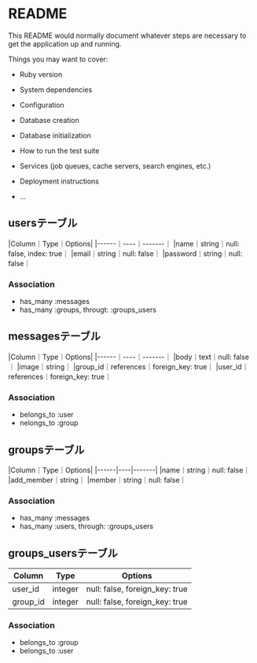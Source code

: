 # README

This README would normally document whatever steps are necessary to get the
application up and running.

Things you may want to cover:

* Ruby version

* System dependencies

* Configuration

* Database creation

* Database initialization

* How to run the test suite

* Services (job queues, cache servers, search engines, etc.)

* Deployment instructions

* ...

## usersテーブル
|Column｜Type｜Options|
|------｜----｜-------｜
|name｜string｜null: false, index: true｜
|email｜string｜null: false｜
|password｜string｜null: false｜

### Association
- has_many :messages
- has_many :groups, througt: :groups_users

## messagesテーブル
|Column｜Type｜Options|
|------｜----｜-------｜
|body｜text｜null: false｜
|image｜string｜
|group_id｜references｜foreign_key: true｜
|user_id｜references｜foreign_key: true｜

### Association
- belongs_to :user
- nelongs_to :group

## groupsテーブル
|Column｜Type｜Options|
|------|----|-------|
|name｜string｜null: false｜
|add_member｜string｜
|member｜string｜null: false｜

### Association
- has_many :messages
- has_many :users, through: :groups_users

## groups_usersテーブル

|Column|Type|Options|
|------|----|-------|
|user_id|integer|null: false, foreign_key: true|
|group_id|integer|null: false, foreign_key: true|

### Association
- belongs_to :group
- belongs_to :user
